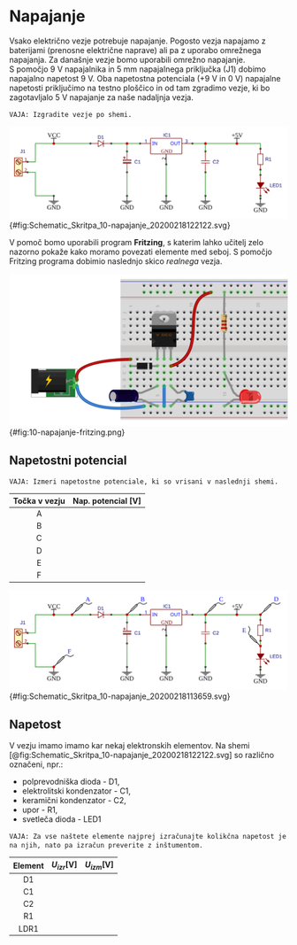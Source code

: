 # Napajanje

Vsako električno vezje potrebuje napajanje. Pogosto vezja napajamo z baterijami (prenosne električne naprave) ali pa z uporabo omrežnega napajanja. Za današnje vezje bomo uporabili omrežno napajanje.  
S pomočjo 9 V napajalnika in 5 mm napajalnega priključka (J1) dobimo napajalno napetost 9 V. Oba napetostna potenciala (+9 V in 0 V) napajalne napetosti priključimo na testno ploščico in od tam zgradimo vezje, ki bo zagotavljalo 5 V napajanje za naše nadaljnja vezja.  

```vaja
VAJA: Izgradite vezje po shemi.
```

![Shema napajalnega vezja.](./slike/Schematic_Skritpa_10-napajanje_20200218122122.svg){#fig:Schematic_Skritpa_10-napajanje_20200218122122.svg}

V pomoč bomo uporabili program **Fritzing**, s katerim lahko učitelj zelo nazorno pokaže kako moramo povezati elemente med seboj. S pomočjo Fritzing programa dobimio naslednjo skico *realnega* vezja.

![Skica realnega vezja.](./slike/10-napajanje-fritzing.png){#fig:10-napajanje-fritzing.png}

## Napetostni potencial

```vaja
VAJA: Izmeri napetostne potenciale, ki so vrisani v naslednji shemi.
```

| Točka v vezju | Nap. potencial [V] |
|:-------------:|--------------------|
|       A       |                    |
|       B       |                    |
|       C       |                    |
|       D       |                    |
|       E       |                    |
|       F       |                    |

![Shema električnega vezja 5 V napalajalne napetosti.](./slike/Schematic_Skritpa_10-napajanje_20200218113659.svg){#fig:Schematic_Skritpa_10-napajanje_20200218113659.svg}

## Napetost

V vezju imamo imamo kar nekaj elektronskih elementov. Na shemi [@fig:Schematic_Skritpa_10-napajanje_20200218122122.svg] so različno označeni, npr.:

- polprevodniška dioda - D1,
- elektrolitski kondenzator - C1,
- keramični kondenzator - C2,
- upor - R1,
- svetleča dioda - LED1

```vaja
VAJA: Za vse naštete elemente najprej izračunajte kolikčna napetost je na njih, nato pa izračun preverite z inštumentom.
```
| Element | $U_{izr}$[V] | $U_{izm}$[V] |
|:-------:|------------|------------|
|    D1   |            |            |
|    C1   |            |            |
|    C2   |            |            |
|    R1   |            |            |
|   LDR1  |            |            |

